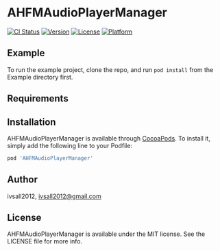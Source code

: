 # AHFMAudioPlayerManager

[![CI Status](http://img.shields.io/travis/ivsall2012/AHFMAudioPlayerManager.svg?style=flat)](https://travis-ci.org/ivsall2012/AHFMAudioPlayerManager)
[![Version](https://img.shields.io/cocoapods/v/AHFMAudioPlayerManager.svg?style=flat)](http://cocoapods.org/pods/AHFMAudioPlayerManager)
[![License](https://img.shields.io/cocoapods/l/AHFMAudioPlayerManager.svg?style=flat)](http://cocoapods.org/pods/AHFMAudioPlayerManager)
[![Platform](https://img.shields.io/cocoapods/p/AHFMAudioPlayerManager.svg?style=flat)](http://cocoapods.org/pods/AHFMAudioPlayerManager)

## Example

To run the example project, clone the repo, and run `pod install` from the Example directory first.

## Requirements

## Installation

AHFMAudioPlayerManager is available through [CocoaPods](http://cocoapods.org). To install
it, simply add the following line to your Podfile:

```ruby
pod 'AHFMAudioPlayerManager'
```

## Author

ivsall2012, ivsall2012@gmail.com

## License

AHFMAudioPlayerManager is available under the MIT license. See the LICENSE file for more info.

